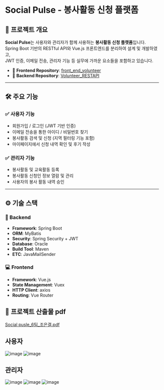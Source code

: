 # Social Pulse - 봉사활동 신청 플랫폼

## 📌 프로젝트 개요

**Social Pulse**는 사용자와 관리자가 함께 사용하는 **봉사활동 신청 플랫폼**입니다.  
Spring Boot 기반의 RESTful API와 Vue.js 프론트엔드를 분리하여 설계 및 개발하였고,  
JWT 인증, 이메일 전송, 관리자 기능 등 실무에 가까운 요소들을 포함하고 있습니다.

- 🔗 **Frontend Repository**: [front_end_volunteer](https://github.com/EunGyeoll/front_end_volunteer)
- 🔗 **Backend Repository**: [Volunteer_RESTAPI](https://github.com/EunGyeoll/Volunteer_RESTAPI)

---

## 🛠️ 주요 기능

### ✅ 사용자 기능
- 회원가입 / 로그인 (JWT 기반 인증)
- 이메일 전송을 통한 아이디 / 비밀번호 찾기
- 봉사활동 검색 및 신청 (지역 필터링 기능 포함)
- 마이페이지에서 신청 내역 확인 및 후기 작성

### ✅ 관리자 기능
- 봉사활동 및 교육활동 등록
- 봉사활동 신청인 정보 열람 및 관리
- 사용자의 봉사 활동 내역 승인
---
## ⚙️ 기술 스택

### 🧠 Backend
- **Framework**: Spring Boot
- **ORM**: MyBatis
- **Security**: Spring Security + JWT
- **Database**: Oracle
- **Build Tool**: Maven
- **ETC**: JavaMailSender

### 💻 Frontend
- **Framework**: Vue.js
- **State Management**: Vuex
- **HTTP Client**: axios
- **Routing**: Vue Router

  
## 📂 프로젝트 산출물 pdf
[Social pusle_6팀_조은결.pdf](https://github.com/user-attachments/files/18368302/Social.pusle_6._.pdf)
## 사용자
![image](https://github.com/user-attachments/assets/37b7cfeb-8a45-4880-a2fb-5910dbf08317)
![image](https://github.com/user-attachments/assets/62d631a5-9cc4-4424-b7f9-33af1c07f691)


## 관리자
![image](https://github.com/user-attachments/assets/18262d91-15e1-4166-a2b2-9ed65ad97b24)
![image](https://github.com/user-attachments/assets/e53e382a-286b-4704-be39-235f5a1821b7)
![image](https://github.com/user-attachments/assets/46e6cfc6-7e58-4a52-9371-df1e5df51e26)
